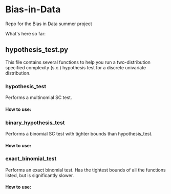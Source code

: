 # Bias-in-Data
Repo for the Bias in Data summer project

What's here so far:

## hypothesis_test.py
This file contains several functions to help you run a two-distribution specified complexity (s.c.) hypothesis test for a discrete univariate distribution.

### hypothesis_test
Performs a multinomial SC test.
#### How to use:

### binary_hypothesis_test
Performs a binomial SC test with tighter bounds than hypothesis_test.
#### How to use:

### exact_binomial_test
Performs an exact binomial test. Has the tightest bounds of all the functions listed, but is significantly slower.
#### How to use:

